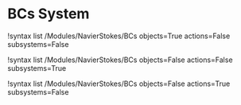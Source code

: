 <!-- MOOSE Documentation Stub: Remove this when content is added. -->


# BCs System

!syntax list /Modules/NavierStokes/BCs objects=True actions=False subsystems=False

!syntax list /Modules/NavierStokes/BCs objects=False actions=False subsystems=True

!syntax list /Modules/NavierStokes/BCs objects=False actions=True subsystems=False

